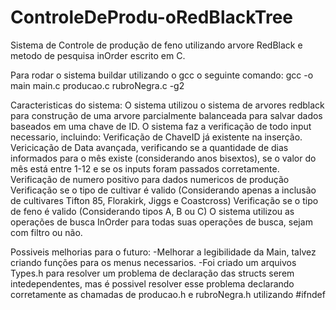 # ControleDeProdu-oRedBlackTree
Sistema de Controle de produção de feno utilizando arvore RedBlack e metodo de pesquisa inOrder escrito em C.

Para rodar o sistema buildar utilizando o gcc o seguinte comando:
  gcc -o main main.c producao.c rubroNegra.c -g2


Caracteristicas do sistema:
O sistema utilizou o sistema de arvores redblack para construção de uma arvore parcialmente balanceada para salvar dados baseados em uma chave de ID.
O sistema faz a verificação de todo input necessario, incluindo:
  Verificação de ChaveID já existente na inserção.
  Vericicação de Data avançada, verificando se a quantidade de dias informados para o mês existe (considerando anos bisextos), se o valor do mês está entre 1-12 e se os inputs foram passados corretamente.
  Verificação de numero positivo para dados numericos de produção
  Verificação se o tipo de cultivar é valido (Considerando apenas a inclusão de cultivares Tifton 85, Florakirk, Jiggs e Coastcross)
  Verificação se o tipo de feno é valido (Considerando tipos A, B ou C)
O sistema utilizou as operações de busca InOrder para todas suas operações de busca, sejam com filtro ou não.


Possiveis melhorias para o futuro:
-Melhorar a legibilidade da Main, talvez criando funções para os menus necessarios.
-Foi criado um arquivos Types.h para resolver um problema de declaração das structs serem intedependentes, mas é possivel resolver esse problema declarando corretamente as chamadas de producao.h e rubroNegra.h utilizando #ifndef
